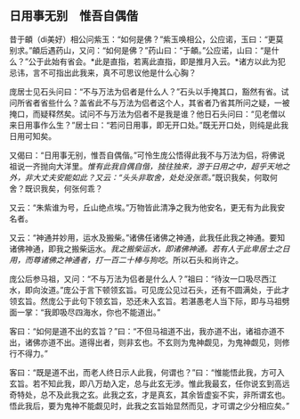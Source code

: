 ##  日用事无别　惟吾自偶偕

昔于頔（di美好）相公问紫玉：“如何是佛？”紫玉唤相公，公应诺，玉曰：“更莫别求。”頔后遇药山，又问：“如何是佛？”药山曰：“于頔。”公应诺，山曰：“是什么？”公于此始有省会。*此是直指，若离此直指，即是推月入云。*诸方以此为犯忌讳，言不可指出此我来，真不可思议他是什么心胸？

庞居士见石头问曰：“不与万法为侣者是什么人？”石头以手掩其口，豁然有省。试问所省者省些什么？盖省此不与万法为侣者这个人，其省者乃省其所问之疑，一被掩口，而疑释然矣。试问不与万法为侣者不是我是谁？他日石头问曰：“见老僧以来日用事作么生？”居士曰：“若问日用事，即无开口处。”既无开口处，则纯是此我日用可知矣。

又偈曰：“日用事无别，惟吾自偶偕。”可怜生庞公悟得此我不与万法为侣，将佛说祖说一齐抛向大洋里。*惟有此我自偶自偕，独往独来，游于日用之中，超乎天地之外，非大丈夫安能如此？又云：“头头非取舍，处处没张乖。*”既识我矣，何取何舍？既识我矣，何张何乖？

又云：“朱紫谁为号，丘山绝点埃。”万物皆此清净之我为他安名，更无有为此我安名者。

又云：“神通并妙用，运水及搬柴。”诸佛任诸佛之神通，此我任此我之神通。要知诸佛神通，即我之搬柴运水。*我之搬柴运水，即诸佛神通。若有人于此卑居士之日用，而尊诸佛之神通者，打一百二十棒与狗吃*。所以石头和尚许之。

庞公后参马祖，又问：“不与万法为侣者是什么人？”祖曰：“待汝一口吸尽西江水，即向汝道。”庞公于言下顿领玄旨。可见庞公见过石头，还有不圆满处，于此才领玄旨。然庞公于此句下领玄旨，恐还未入玄旨。若湛愚老人当下际，即与马祖劈面一掌：“我即吸尽四海水，你也不能道出。”

客曰：“如何是道不出的玄旨？”曰：“不但马祖道不出，我亦道不出，诸祖亦道不出，诸佛亦道不出。道得出者，则非玄也。不玄则为鬼神觑见，为鬼神觑见，则修行不得力。”

客曰：“既是道不出，而老人终日示人此我，何谓也？”曰：“惟能悟此我，方可入玄旨。若不知此我，即八万劫入定，总与此玄无涉。惟此我最玄，任你说玄到高远奇特处，总不及此我之玄。此我之玄，才是真玄，其余皆虚妄不实，非所谓玄也。悟此我后，要为鬼神不能觑见时，此我之玄旨始显然而见，才可谓之少分相应矣。”
